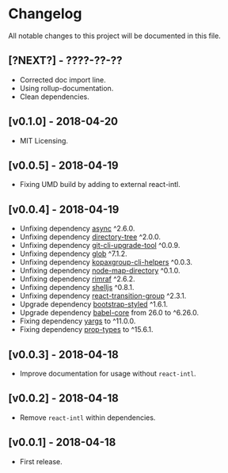 # Changelog

All notable changes to this project will be documented in this file.

## [?NEXT?] - ????-??-??

- Corrected doc import line.
- Using rollup-documentation.
- Clean dependencies.

## [v0.1.0] - 2018-04-20

- MIT Licensing.

## [v0.0.5] - 2018-04-19

- Fixing UMD build by adding to external react-intl.

## [v0.0.4] - 2018-04-19

- Unfixing dependency [async](https://www.npmjs.com/package/async) ^2.6.0.
- Unfixing dependency [directory-tree](https://www.npmjs.com/package/directory-tree) ^2.0.0.
- Unfixing dependency [git-cli-upgrade-tool](https://www.npmjs.com/package/git-cli-upgrade-tool) ^0.0.9.
- Unfixing dependency [glob](https://www.npmjs.com/package/glob) ^7.1.2.
- Unfixing dependency [kopaxgroup-cli-helpers](https://www.npmjs.com/package/kopaxgroup-cli-helpers) ^0.0.3.
- Unfixing dependency [node-map-directory](https://www.npmjs.com/package/node-map-directory) ^0.1.0.
- Unfixing dependency [rimraf](https://www.npmjs.com/package/rimraf) ^2.6.2.
- Unfixing dependency [shelljs](https://www.npmjs.com/package/shelljs) ^0.8.1.
- Unfixing dependency [react-transition-group](https://www.npmjs.com/package/react-transition-group) ^2.3.1.
- Upgrade dependency [bootstrap-styled](https://www.npmjs.com/package/bootstrap-styled) ^1.6.1.
- Upgrade dependency [babel-core](https://www.npmjs.com/package/babel-core) from 26.0 to ^6.26.0.
- Fixing dependency [yargs](https://www.npmjs.com/package/yargs) to ^11.0.0.
- Fixing dependency [prop-types](https://www.npmjs.com/package/prop-types) to ^15.6.1.

## [v0.0.3] - 2018-04-18

- Improve documentation for usage without `react-intl`.

## [v0.0.2] - 2018-04-18

- Remove `react-intl` within dependencies.

## [v0.0.1] - 2018-04-18

- First release.
